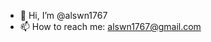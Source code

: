 - 👋 Hi, I’m @alswn1767
- 📫 How to reach me: alswn1767@gmail.com

<!---
alswn1767/alswn1767 is a ✨ special ✨ repository because its `README.md` (this file) appears on your GitHub profile.
You can click the Preview link to take a look at your changes.
--->

